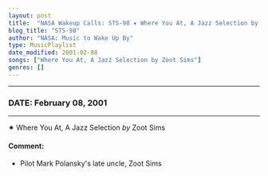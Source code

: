```yaml
---
layout: post
title:  "NASA Wakeup Calls: STS-98 ✷ Where You At, A Jazz Selection by Zoot Sims ✷ February 08, 2001"
blog_title: "STS-98"
author: "NASA: Music to Wake Up By"
type: MusicPlaylist
date_modified: 2001-02-08
songs: ["Where You At, A Jazz Selection by Zoot Sims"]
genres: []
---
```


----
### DATE: February 08, 2001
----
✷ Where You At, A Jazz Selection *by* Zoot Sims  

#### Comment:
* Pilot Mark Polansky's late uncle, Zoot Sims



<br/>
<center>
	<a target="_blank"
	   href="https://twitter.com/intent/tweet?hashtags=Space,NASA,Playlist,NASAWakeupCalls,SpaceProgram&text=🚀 {{ page.author}}, '{{ page.songs.first }}' {{ page.title }}, {{ site.url }}{{ page.url }}&via=nasawakeupcalls"><i class="fab fa-twitter" title="Tweet this page" alt="Tweet this page" style="font-size: 1.3em;"></i></a>
	&nbsp; 	<i class="fas fa-user-astronaut" style="font-size: 1.5em;"></i> &nbsp;
    <a id="custom_amazon_link"
       type="amzn" search="#"
       category="popular music">
    <i class="fab fa-amazon" style="font-size: 1.3em;"></i></a>
</center>

<!-- Randomly resolve an individual entry from a song array -->
<script src="/assets/javascript/seedrandom.min.js"></script>
<script>
  var wake_me_up = ["Where You At, A Jazz Selection by Zoot Sims"];
  var prng = new Math.seedrandom();
  function randomSong() {
    song = wake_me_up[Math.floor(Math.random() * wake_me_up.length)];
    var amazon_link = document.getElementById("custom_amazon_link");
    amazon_link.setAttribute("search", song);
  }
  window.onload = randomSong();
</script>

